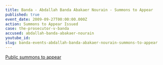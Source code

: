 ```yaml
---
title: Banda - Abdallah Banda Abakaer Nourain - Summons to Appear
published: true
event_date: 2009-09-27T00:00:00.000Z
action: Summons to Appear Issued
case: the-prosecutor-v-banda
accused: abdallah-banda-abakaer-nourain
youtube_id:
slug: banda-events-abdallah-banda-abakaer-nourain-summons-to-appear
---
```



[Public summons to appear](https://www.icc-cpi.int/Pages/record.aspx?docNo=ICC-02/05-03/09)